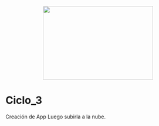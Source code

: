 <div id="io" align="center">
<img src="https://hostingchecker.com/wp-content/uploads/2018/09/server.gif" width="300" height="200">
</div>

# Ciclo_3
Creación de App Luego subirla a la nube.
